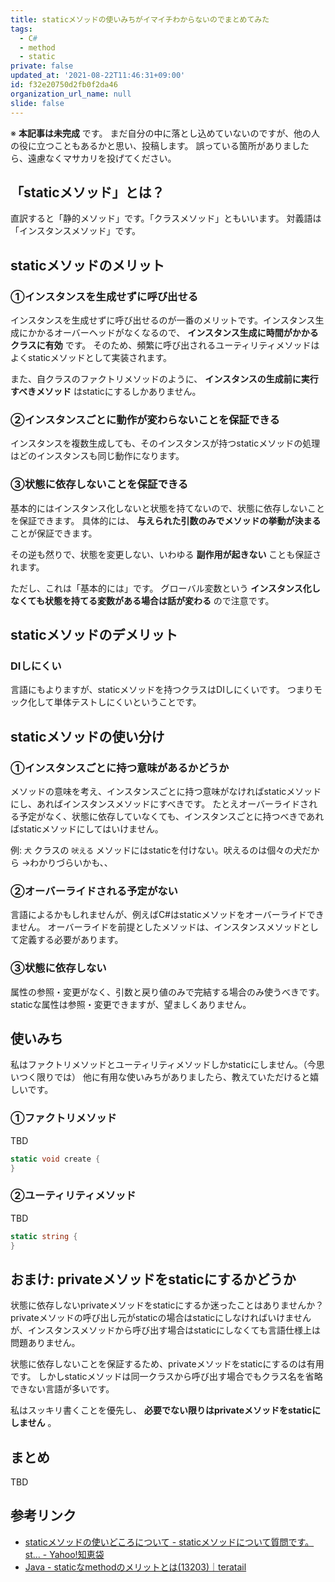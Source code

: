 ```yaml
---
title: staticメソッドの使いみちがイマイチわからないのでまとめてみた
tags:
  - C#
  - method
  - static
private: false
updated_at: '2021-08-22T11:46:31+09:00'
id: f32e20750d2fb0f2da46
organization_url_name: null
slide: false
---
```

※ __本記事は未完成__ です。
まだ自分の中に落とし込めていないのですが、他の人の役に立つこともあるかと思い、投稿します。
誤っている箇所がありましたら、遠慮なくマサカリを投げてください。

## 「staticメソッド」とは？

直訳すると「静的メソッド」です。「クラスメソッド」ともいいます。
対義語は「インスタンスメソッド」です。

## staticメソッドのメリット

### ①インスタンスを生成せずに呼び出せる

インスタンスを生成せずに呼び出せるのが一番のメリットです。インスタンス生成にかかるオーバーヘッドがなくなるので、 __インスタンス生成に時間がかかるクラスに有効__ です。
そのため、頻繁に呼び出されるユーティリティメソッドはよくstaticメソッドとして実装されます。

また、自クラスのファクトリメソッドのように、 __インスタンスの生成前に実行すべきメソッド__ はstaticにするしかありません。

### ②インスタンスごとに動作が変わらないことを保証できる

インスタンスを複数生成しても、そのインスタンスが持つstaticメソッドの処理はどのインスタンスも同じ動作になります。

### ③状態に依存しないことを保証できる

基本的にはインスタンス化しないと状態を持てないので、状態に依存しないことを保証できます。
具体的には、 __与えられた引数のみでメソッドの挙動が決まる__ ことが保証できます。

その逆も然りで、状態を変更しない、いわゆる __副作用が起きない__ ことも保証されます。

ただし、これは「基本的には」です。
グローバル変数という __インスタンス化しなくても状態を持てる変数がある場合は話が変わる__ ので注意です。

## staticメソッドのデメリット

### DIしにくい

言語にもよりますが、staticメソッドを持つクラスはDIしにくいです。
つまりモック化して単体テストしにくいということです。

## staticメソッドの使い分け

### ①インスタンスごとに持つ意味があるかどうか

メソッドの意味を考え、インスタンスごとに持つ意味がなければstaticメソッドにし、あればインスタンスメソッドにすべきです。
たとえオーバーライドされる予定がなく、状態に依存していなくても、インスタンスごとに持つべきであればstaticメソッドにしてはいけません。

例: `犬` クラスの `吠える` メソッドにはstaticを付けない。吠えるのは個々の犬だから
→わかりづらいかも、、

### ②オーバーライドされる予定がない

言語によるかもしれませんが、例えばC#はstaticメソッドをオーバーライドできません。
オーバーライドを前提としたメソッドは、インスタンスメソッドとして定義する必要があります。

### ③状態に依存しない

属性の参照・変更がなく、引数と戻り値のみで完結する場合のみ使うべきです。
staticな属性は参照・変更できますが、望ましくありません。

## 使いみち

私はファクトリメソッドとユーティリティメソッドしかstaticにしません。（今思いつく限りでは）
他に有用な使いみちがありましたら、教えていただけると嬉しいです。

### ①ファクトリメソッド

TBD

```cs
static void create {
}
```

### ②ユーティリティメソッド

TBD

```cs
static string {
}
```

## おまけ: privateメソッドをstaticにするかどうか

状態に依存しないprivateメソッドをstaticにするか迷ったことはありませんか？
privateメソッドの呼び出し元がstaticの場合はstaticにしなければいけませんが、インスタンスメソッドから呼び出す場合はstaticにしなくても言語仕様上は問題ありません。

状態に依存しないことを保証するため、privateメソッドをstaticにするのは有用です。
しかしstaticメソッドは同一クラスから呼び出す場合でもクラス名を省略できない言語が多いです。

私はスッキリ書くことを優先し、 __必要でない限りはprivateメソッドをstaticにしません__ 。

## まとめ

TBD

## 参考リンク
- [staticメソッドの使いどころについて - staticメソッドについて質問です。st... - Yahoo!知恵袋](https://detail.chiebukuro.yahoo.co.jp/qa/question_detail/q1220329577)
- [Java - staticなmethodのメリットとは(13203)｜teratail](https://teratail.com/questions/13203)
